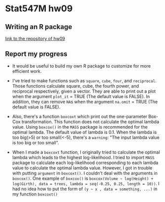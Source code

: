 
# Stat547M hw09

## Writing an R package
[link to the repository of hw09](https://github.com/bcahn7/STAT547M-hw09-powers)  


## Report my progress
- It would be useful to build my own R package to customize for more efficient work. 
- I've tried to make functions such as `square`, `cube`, `four`, and `reciprocal`. Those functions calculate square, cube, the fourth power, and reciprocal respectively, given a vector. They are able to print out a plot when the argument `plot_it` = TRUE (The default value is FALSE). In addition, they can remove `NA`s when the argument `na.omit` = TRUE (The default value is FALSE).
- Also, there's a function `boxcoxt` which print out the one-parameter Box-Cox transformation. This function does not calculate the optimal lambda value. Using `boxcox()` in the `MASS` package is recommended for the optimal lambda. The default value of lambda is 0.1. When the lambda is too big(>5) or too small(<-5), there's a `warning`: "The input lambda value is too big or too small".

- When I made a `boxcoxt` function, I originally tried to calculate the optimal lambda which leads to the highest log-likelihood. I tried to import `MASS` package to calculate each log-likelihood corresponding to each lambda value to calculate the optimal lambda value. However, I got in trouble with putting `argument` in `boxcoxt()`. I couldn't deal with the arguments in `boxcox()`. One example of `boxcox()` is `boxcox(Volume ~ log(Height) + log(Girth), data = trees, lambda = seq(-0.25, 0.25, length = 10))`. I had no idea how to put the form of `(y ~ x , data = something, ...)` in my function `boxcoxt()`

